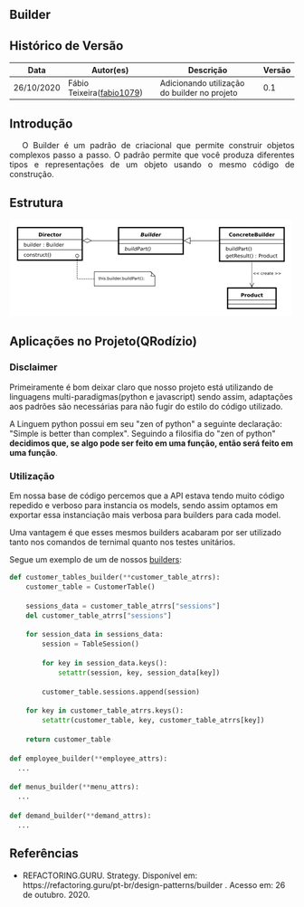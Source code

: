 ## Builder

## Histórico de Versão

<table>
  <thead>
    <tr>
      <th>Data</th>
      <th>Autor(es)</th>
      <th>Descrição</th>
      <th>Versão</th>
    </tr>
  </thead>

  <tbody>
    <tr>
      <td>26/10/2020</td>
      <td>
        Fábio Teixeira(<a target="blank" href="https://github.com/fabio1079">fabio1079</a>)
      </td>
      <td>Adicionando utilização do builder no projeto</td>
      <td>0.1</td>
    </tr>
  </tbody>
</table>

## Introdução

<p align="justify">&emsp;
O Builder é um padrão de criacional que permite construir objetos complexos passo a passo. O padrão permite que você produza diferentes tipos e representações de um objeto usando o mesmo código de construção.
</p>

## Estrutura

![Estrutura Strategy](../../images/design_patterns/builder.png)

## Aplicações no Projeto(QRodízio)

### Disclaimer
Primeiramente é bom deixar claro que nosso projeto está utilizando de linguagens multi-paradigmas(python e javascript) sendo assim, adaptações aos padrões são necessárias para não fugir do estilo do código utilizado.

A Linguem python possui em seu "zen of python" a seguinte declaração: "Simple is better than complex". Seguindo a filosifia do "zen of python" **decidimos que, se algo pode ser feito em uma função, então será feito em uma função**.

### Utilização
Em nossa base de código percemos que a API estava tendo muito código repedido e verboso para instancia os models, sendo assim optamos em exportar essa instanciação mais verbosa para builders para cada model.

Uma vantagem é que esses mesmos builders acabaram por ser utilizado tanto nos comandos de ternimal quanto nos testes unitários.

Segue um exemplo de um de nossos [builders](https://github.com/UnBArqDsw/2020.1_G10_QRodizio_Backend/blob/develop/qrodizio/builders.py):
```python
def customer_tables_builder(**customer_table_atrrs):
    customer_table = CustomerTable()

    sessions_data = customer_table_atrrs["sessions"]
    del customer_table_atrrs["sessions"]

    for session_data in sessions_data:
        session = TableSession()

        for key in session_data.keys():
            setattr(session, key, session_data[key])

        customer_table.sessions.append(session)

    for key in customer_table_atrrs.keys():
        setattr(customer_table, key, customer_table_atrrs[key])

    return customer_table
  
def employee_builder(**employee_attrs):
  ...

def menus_builder(**menu_attrs):
  ...

def demand_builder(**demand_attrs):
  ...
```

## Referências
<ul>
<li>
REFACTORING.GURU. Strategy. Disponível em: https://refactoring.guru/pt-br/design-patterns/builder . Acesso em: 26 de outubro. 2020.
</li>
</ul>
